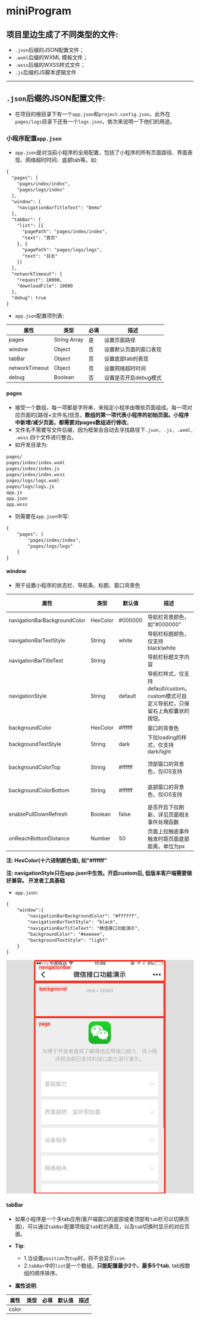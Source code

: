 # miniProgram
## 项目里边生成了不同类型的文件:
- `.json`后缀的JSON配置文件；
- `.wxml`后缀的WXML 模板文件；
- `.wxss`后缀的WXSS样式文件；
- `.js`后缀的JS脚本逻辑文件

------

## `.json`后缀的JSON配置文件:
- 在项目的根目录下有一个`app.json`和`project.config.json`，此外在`pages/logs`目录下还有一个`logs.json`，依次来说明一下他们的用途。

### 小程序配置`app.json`
- `app.json`是对当前小程序的全局配置，包括了小程序的所有页面路径、界面表现、网络超时时间、底部tab等。如:
```
{
  "pages": [
    "pages/index/index",
    "pages/logs/index"
  ],
  "window": {
    "navigationBarTitleText": "Demo"
  },
  "tabBar": {
    "list": [{
      "pagePath": "pages/index/index",
      "text": "首页"
    }, {
      "pagePath": "pages/logs/logs",
      "text": "日志"
    }]
  },
  "networkTimeout": {
    "request": 10000,
    "downloadFile": 10000
  },
  "debug": true
}
```

- `app.json`配置项列表:

| 属性 | 类型 | 必填 | 描述 |
| --- | --- | --- | --- |
| pages | String Array | 是 | 设置页面路径 |
| window | Object | 否 | 设置默认页面的窗口表现 |
| tabBar | Object | 否 | 设置底部tab的表现 |
| networkTimeout | Object | 否 | 设置网络超时时间 |
| debug | Boolean | 否 | 设置是否开启debug模式 |

#### pages
- 接受一个数组，每一项都是字符串，来指定小程序由哪些页面组成。每一项对应页面的[路径+文件名]信息，**数组的第一项代表小程序的初始页面。小程序中新增/减少页面，都需要对pages数组进行修改**。
- 文件名不需要写文件后缀，因为框架会自动去寻找路径下`.json, .js, .wxml, .wxss` 四个文件进行整合。
- 如开发目录为:
```
pages/
pages/index/index.wxml
pages/index/index.js
pages/index/index.wxss
pages/logs/logs.wxml
pages/logs/logs.js
app.js
app.json
app.wxss
```
- 则需要在`app.json`中写:
```
{
    "pages": [
        "pages/index/index",
        "pages/logs/logs"
    ]
}
```

#### window
- 用于设置小程序的状态栏、导航条、标题、窗口背景色

| 属性 | 类型 | 默认值 | 描述 | 最低版本 |
| --- | --- | --- | --- | --- |
| navigationBarBackgroundColor | HexColor | #000000 | 导航栏背景颜色，如"#000000" | |
| navigationBarTextStyle | String | white | 导航栏标题颜色，仅支持black\white | | 
| navigationBarTitleText | String | | 导航栏标题文字内容 | |
| navigationStyle | String | default | 导航栏样式，仅支持default/custom。custom模式可自定义导航栏，只保留右上角胶囊状的按钮。 | 微信版本 6.6.0 |
| backgroundColor | HexColor | #ffffff | 窗口的背景色 | |
| backgroundTextStyle | String | dark | 下拉loading的样式，仅支持dark/light | |
| backgroundColorTop | String | #ffffff | 顶部窗口的背景色，仅iOS支持 | 微信版本 6.5.16 |
| backgroundColorBottom | String | #ffffff | 底部窗口的背景色，仅iOS支持 | 微信版本 6.5.16 |
| enablePullDownRefresh | Boolean | false | 是否开启下拉刷新，详见页面相关事件处理函数 | | 
| onReachBottomDistance | Number | 50 | 页面上拉触底事件触发时距页面底部距离，单位为px |

**注: HexColor(十六进制颜色值), 如"#ffffff"**

**注: navigationStyle只在app.json中生效。开启custom后, 低版本客户端需要做好兼容。 开发者工具基础**

- `app.json`:
```
{
    "window":{
        "navigationBarBackgroundColor": "#ffffff",
        "navigationBarTextStyle": "black",
        "navigationBarTitleText": "微信接口功能演示",
        "backgroundColor": "#eeeeee",
        "backgroundTextStyle": "light"
    }
}
```


![window_config][1]


#### tabBar
- 如果小程序是一个多tab应用(客户端窗口的底部或者顶部有`tab`栏可以切换页面)，可以通过`tabBar`配置项指定`tab`栏的表现，以及`tab`切换时显示的对应页面。
- **Tip**:
    - 1.当设置`position`为`top`时，将不会显示`icon`
    - 2.`tabBar`中的`list`是一个数组，**只能配置最少2个、最多5个tab**, tab按数组的顺序排序。

- **属性说明**:

| 属性 | 类型 | 必填 | 默认值 | 描述 |
| --- | --- | --- | --- | --- |
| color |
  [1]: ./images/config.jpg "config.jpg"